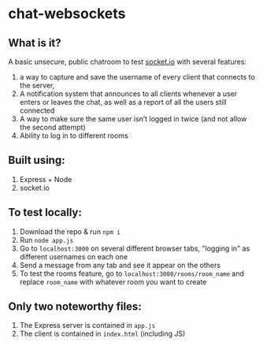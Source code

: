 # chat-websockets

## What is it?
A basic unsecure, public chatroom to test [socket.io](https://socket.io/get-started/chat) with several features:

1. a way to capture and save the username of every client that connects to the server,
2. A notification system that announces to all clients whenever a user enters or leaves the chat, as well as a report of all the users still connected
3. A way to make sure the same user isn’t logged in twice (and not allow the second attempt)
4. Ability to log in to different rooms

## Built using:
1. Express + Node
2. socket.io

## To test locally:
1. Download the repo & run `npm i`
2. Run `node app.js`
3. Go to `localhost:3000` on several different browser tabs, "logging in" as different usernames on each one
4. Send a message from any tab and see it appear on the others
5. To test the rooms feature, go to `localhost:3000/rooms/room_name` and replace `room_name` with whatever room you want to create

## Only two noteworthy files:
1. The Express server is contained in `app.js`
2. The client is contained in `index.html` (including JS)